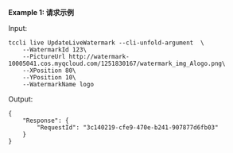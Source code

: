 **Example 1: 请求示例**



Input: 

```
tccli live UpdateLiveWatermark --cli-unfold-argument  \
    --WatermarkId 123\
    --PictureUrl http://watermark-10005041.cos.myqcloud.com/1251830167/watermark_img_Alogo.png\
    --XPosition 80\
    --YPosition 10\
    --WatermarkName logo
```

Output: 
```
{
    "Response": {
        "RequestId": "3c140219-cfe9-470e-b241-907877d6fb03"
    }
}
```

